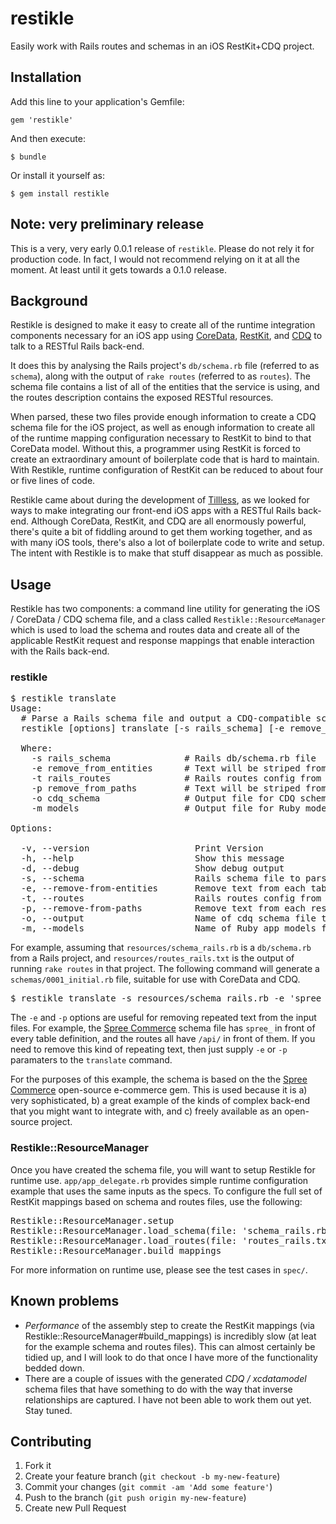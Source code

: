 # restikle

Easily work with Rails routes and schemas in an iOS RestKit+CDQ project.

## Installation

Add this line to your application's Gemfile:

    gem 'restikle'

And then execute:

    $ bundle

Or install it yourself as:

    $ gem install restikle


## Note: very preliminary release

This is a very, very early 0.0.1 release of `restikle`. Please do not rely it for production code. In fact, I would not recommend relying on it at all the moment. At least until it gets towards a 0.1.0 release.


## Background

Restikle is designed to make it easy to create all of the runtime integration components necessary for an iOS app using [CoreData](https://developer.apple.com/library/ios/documentation/Cocoa/Conceptual/CoreData/Articles/cdBasics.html), [RestKit](https://github.com/RestKit/RestKit), and [CDQ](https://github.com/infinitered/cdq) to talk to a RESTful Rails back-end.

It does this by analysing the Rails project's `db/schema.rb` file (referred to as `schema`), along with the output of `rake routes` (referred to as `routes`). The schema file contains a list of all of the entities that the service is using, and the routes description contains the exposed RESTful resources.

When parsed, these two files provide enough information to create a CDQ schema file for the iOS project, as well as enough information to create all of the runtime mapping configuration necessary to RestKit to bind to that CoreData model. Without this, a programmer using RestKit is forced to create an extraordinary amount of boilerplate code that is hard to maintain. With Restikle, runtime configuration of RestKit can be reduced to about four or five lines of code.

Restikle came about during the development of [Tillless](www.tillless.com), as we looked for ways to make integrating our front-end iOS apps with a RESTful Rails back-end. Although CoreData, RestKit, and CDQ are all enormously powerful, there's quite a bit of fiddling around to get them working together, and as with many iOS tools, there's also a lot of boilerplate code to write and setup. The intent with Restikle is to make that stuff disappear as much as possible.

## Usage

Restikle has two components: a command line utility for generating the iOS / CoreData / CDQ schema file, and a class called `Restikle::ResourceManager` which is used to load the schema and routes data and create all of the applicable RestKit request and response mappings that enable interaction with the Rails back-end.

### restikle

<pre>
$ restikle translate
Usage:
  # Parse a Rails schema file and output a CDQ-compatible schema file.
  restikle [options] translate [-s rails_schema] [-e remove_from_entities] [-t rails_routes] [-p remove_from_paths] [-o cdq_schema] [-m models]

  Where:
    -s rails_schema              # Rails db/schema.rb file
    -e remove_from_entities      # Text will be striped from each entity name
    -t rails_routes              # Rails routes config from 'rake routes'
    -p remove_from_paths         # Text will be striped from each resource path
    -o cdq_schema                # Output file for CDQ schema
    -m models                    # Output file for Ruby model classes

Options:

  -v, --version                    Print Version
  -h, --help                       Show this message
  -d, --debug                      Show debug output
  -s, --schema                     Rails schema file to parse, stdin if blank
  -e, --remove-from-entities       Remove text from each table name
  -t, --routes                     Rails routes config from 'rake routes'
  -p, --remove-from-paths          Remove text from each resource path
  -o, --output                     Name of cdq schema file to write, stdout if blank
  -m, --models                     Name of Ruby app models file to write, ignored if blank
</pre>

For example, assuming that `resources/schema_rails.rb` is a `db/schema.rb` from a Rails project, and `resources/routes_rails.txt` is the output of running `rake routes` in that project. The following command will generate a
`schemas/0001_initial.rb` file, suitable for use with CoreData and CDQ.

<pre>
$ restikle translate -s resources/schema_rails.rb -e 'spree_' -t resources/routes_rails.txt -p '/api/' -o schemas/0001.rb
</pre>

The `-e` and `-p` options are useful for removing repeated text from the input files. For example, the [Spree Commerce](https://github.com/spree/spree) schema file has `spree_` in front of every table definition, and the routes all have `/api/` in front of them. If you need to remove this kind of repeating text, then just supply `-e` or `-p` paramaters to the `translate` command.

For the purposes of this example, the schema is based on the the [Spree Commerce](https://github.com/spree/spree) open-source e-commerce gem. This is used because it is a) very sophisticated, b) a great example of the kinds of complex back-end that you might want to integrate with, and c) freely available as an open-source project.

### Restikle::ResourceManager

Once you have created the schema file, you will want to setup Restikle for runtime use. `app/app_delegate.rb` provides simple runtime configuration example that uses the same inputs as the specs. To configure the full set of RestKit mappings based on schema and routes files, use the following:

<pre>
Restikle::ResourceManager.setup
Restikle::ResourceManager.load_schema(file: 'schema_rails.rb', remove_from_entities: 'spree_')
Restikle::ResourceManager.load_routes(file: 'routes_rails.txt', remove_from_paths: '/api/')
Restikle::ResourceManager.build_mappings
</pre>

For more information on runtime use, please see the test cases in `spec/`.


## Known problems

* *Performance* of the assembly step to create the RestKit mappings (via Restikle::ResourceManager#build_mappings) is incredibly slow (at leat for the example schema and routes files). This can almost certainly be tidied up, and I will look to do that once I have more of the functionality bedded down.
* There are a couple of issues with the generated *CDQ / xcdatamodel* schema files that have something to do with the way that inverse relationships are captured. I have not been able to work them out yet. Stay tuned.


## Contributing

1. Fork it
2. Create your feature branch (`git checkout -b my-new-feature`)
3. Commit your changes (`git commit -am 'Add some feature'`)
4. Push to the branch (`git push origin my-new-feature`)
5. Create new Pull Request
